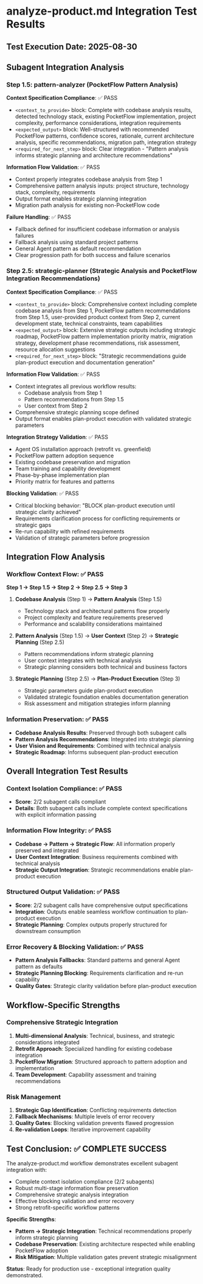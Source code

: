 # analyze-product.md Integration Test Results

## Test Execution Date: 2025-08-30

## Subagent Integration Analysis

### Step 1.5: pattern-analyzer (PocketFlow Pattern Analysis)

**Context Specification Compliance**: ✅ PASS
- `<context_to_provide>` block: Complete with codebase analysis results, detected technology stack, existing PocketFlow implementation, project complexity, performance considerations, integration requirements
- `<expected_output>` block: Well-structured with recommended PocketFlow patterns, confidence scores, rationale, current architecture analysis, specific recommendations, migration path, integration strategy
- `<required_for_next_step>` block: Clear integration - "Pattern analysis informs strategic planning and architecture recommendations"

**Information Flow Validation**: ✅ PASS
- Context properly integrates codebase analysis from Step 1
- Comprehensive pattern analysis inputs: project structure, technology stack, complexity, requirements
- Output format enables strategic planning integration
- Migration path analysis for existing non-PocketFlow code

**Failure Handling**: ✅ PASS
- Fallback defined for insufficient codebase information or analysis failures
- Fallback analysis using standard project patterns
- General Agent pattern as default recommendation
- Clear progression path for both success and failure scenarios

### Step 2.5: strategic-planner (Strategic Analysis and PocketFlow Integration Recommendations)

**Context Specification Compliance**: ✅ PASS
- `<context_to_provide>` block: Comprehensive context including complete codebase analysis from Step 1, PocketFlow pattern recommendations from Step 1.5, user-provided product context from Step 2, current development state, technical constraints, team capabilities
- `<expected_output>` block: Extensive strategic outputs including strategic roadmap, PocketFlow pattern implementation priority matrix, migration strategy, development phase recommendations, risk assessment, resource allocation suggestions
- `<required_for_next_step>` block: "Strategic recommendations guide plan-product execution and documentation generation"

**Information Flow Validation**: ✅ PASS  
- Context integrates all previous workflow results:
  - Codebase analysis from Step 1
  - Pattern recommendations from Step 1.5  
  - User context from Step 2
- Comprehensive strategic planning scope defined
- Output format enables plan-product execution with validated strategic parameters

**Integration Strategy Validation**: ✅ PASS
- Agent OS installation approach (retrofit vs. greenfield)
- PocketFlow pattern adoption sequence
- Existing codebase preservation and migration
- Team training and capability development
- Phase-by-phase implementation plan
- Priority matrix for features and patterns

**Blocking Validation**: ✅ PASS
- Critical blocking behavior: "BLOCK plan-product execution until strategic clarity achieved"
- Requirements clarification process for conflicting requirements or strategic gaps
- Re-run capability with refined requirements
- Validation of strategic parameters before progression

## Integration Flow Analysis

### Workflow Context Flow: ✅ PASS
**Step 1 → Step 1.5 → Step 2 → Step 2.5 → Step 3**

1. **Codebase Analysis** (Step 1) → **Pattern Analysis** (Step 1.5)
   - Technology stack and architectural patterns flow properly
   - Project complexity and feature requirements preserved
   - Performance and scalability considerations maintained

2. **Pattern Analysis** (Step 1.5) → **User Context** (Step 2) → **Strategic Planning** (Step 2.5)
   - Pattern recommendations inform strategic planning
   - User context integrates with technical analysis  
   - Strategic planning considers both technical and business factors

3. **Strategic Planning** (Step 2.5) → **Plan-Product Execution** (Step 3)
   - Strategic parameters guide plan-product execution
   - Validated strategic foundation enables documentation generation
   - Risk assessment and mitigation strategies inform planning

### Information Preservation: ✅ PASS
- **Codebase Analysis Results**: Preserved through both subagent calls
- **Pattern Analysis Recommendations**: Integrated into strategic planning
- **User Vision and Requirements**: Combined with technical analysis
- **Strategic Roadmap**: Informs subsequent plan-product execution

## Overall Integration Test Results

### Context Isolation Compliance: ✅ PASS  
- **Score**: 2/2 subagent calls compliant
- **Details**: Both subagent calls include complete context specifications with explicit information passing

### Information Flow Integrity: ✅ PASS
- **Codebase → Pattern → Strategic Flow**: All information properly preserved and integrated
- **User Context Integration**: Business requirements combined with technical analysis
- **Strategic Output Integration**: Strategic recommendations enable plan-product execution

### Structured Output Validation: ✅ PASS
- **Score**: 2/2 subagent calls have comprehensive output specifications
- **Integration**: Outputs enable seamless workflow continuation to plan-product execution
- **Strategic Planning**: Complex outputs properly structured for downstream consumption

### Error Recovery & Blocking Validation: ✅ PASS
- **Pattern Analysis Fallbacks**: Standard patterns and general Agent pattern as defaults
- **Strategic Planning Blocking**: Requirements clarification and re-run capability
- **Quality Gates**: Strategic clarity validation before plan-product execution

## Workflow-Specific Strengths

### Comprehensive Strategic Integration
1. **Multi-dimensional Analysis**: Technical, business, and strategic considerations integrated
2. **Retrofit Approach**: Specialized handling for existing codebase integration
3. **PocketFlow Migration**: Structured approach to pattern adoption and implementation
4. **Team Development**: Capability assessment and training recommendations

### Risk Management
1. **Strategic Gap Identification**: Conflicting requirements detection
2. **Fallback Mechanisms**: Multiple levels of error recovery
3. **Quality Gates**: Blocking validation prevents flawed progression
4. **Re-validation Loops**: Iterative improvement capability

## Test Conclusion: ✅ COMPLETE SUCCESS

The analyze-product.md workflow demonstrates excellent subagent integration with:
- Complete context isolation compliance (2/2 subagents)
- Robust multi-stage information flow preservation
- Comprehensive strategic analysis integration
- Effective blocking validation and error recovery
- Strong retrofit-specific workflow patterns

**Specific Strengths**:
- **Pattern → Strategic Integration**: Technical recommendations properly inform strategic planning
- **Codebase Preservation**: Existing architecture respected while enabling PocketFlow adoption
- **Risk Mitigation**: Multiple validation gates prevent strategic misalignment

**Status**: Ready for production use - exceptional integration quality demonstrated.
